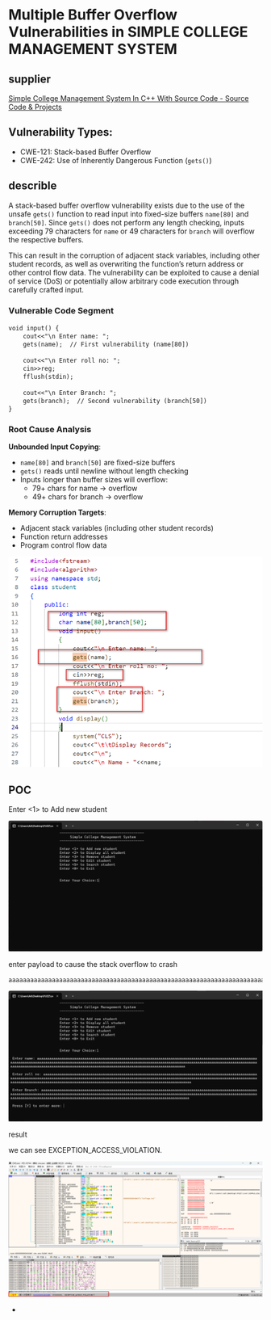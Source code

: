 # **Multiple Buffer Overflow Vulnerabilities in SIMPLE COLLEGE MANAGEMENT SYSTEM**



## supplier

[Simple College Management System In C++ With Source Code - Source Code & Projects](https://code-projects.org/simple-college-management-system-in-c-with-source-code/)



## **Vulnerability Types**:

- CWE-121: Stack-based Buffer Overflow
- CWE-242: Use of Inherently Dangerous Function (`gets()`)



## describle

A stack-based buffer overflow vulnerability exists due to the use of the unsafe `gets()` function to read input into fixed-size buffers `name[80]` and `branch[50]`. Since `gets()` does not perform any length checking, inputs exceeding 79 characters for `name` or 49 characters for `branch` will overflow the respective buffers. 

This can result in the corruption of adjacent stack variables, including other student records, as well as overwriting the function’s return address or other control flow data. The vulnerability can be exploited to cause a denial of service (DoS) or potentially allow arbitrary code execution through carefully crafted input.



### **Vulnerable Code Segment**

```
void input() {
    cout<<"\n Enter name: ";
    gets(name);  // First vulnerability (name[80])
    
    cout<<"\n Enter roll no: ";
    cin>>reg;
    fflush(stdin);
    
    cout<<"\n Enter Branch: ";
    gets(branch);  // Second vulnerability (branch[50])
}
```

### **Root Cause Analysis**

**Unbounded Input Copying**:

- `name[80]` and `branch[50]` are fixed-size buffers
- `gets()` reads until newline without length checking
- Inputs longer than buffer sizes will overflow:
  - 79+ chars for name → overflow
  - 49+ chars for branch → overflow

**Memory Corruption Targets**:

- Adjacent stack variables (including other student records)
- Function return addresses
- Program control flow data



![image-20250417164514070](https://raw.githubusercontent.com/zzzxc643/images/main/image/image-20250417164514070.png)





## POC



 Enter <1> to Add new student

![image-20250417164826056](https://raw.githubusercontent.com/zzzxc643/images/main/image/image-20250417164826056.png)



enter payload to cause the stack overflow to crash

```
aaaaaaaaaaaaaaaaaaaaaaaaaaaaaaaaaaaaaaaaaaaaaaaaaaaaaaaaaaaaaaaaaaaaaaaaaaaaaaaaaaaaaaaaaaaaaaaaaaaaaaaaaaaaaaaaaaaaaaaaaaaaaaaaaaaaaaaaaaaaaaaaaaaaaaaaaaaaaaaaaaaaaaaaaaaaaaaaaaaaaaaaaaaaaaaaaaaaaaaaaaaaaaaaaaaaaaaaaaaaaaaaaaaaaaaaaaaaaaaaaaaaaaaaaaaaaaaaaaaaaaaaaaaaaaaaaaaaaaaaaaaaaaaaaaaaaaaaaaaaaaaaaaaaaaaa
```



![image-20250417164853319](https://raw.githubusercontent.com/zzzxc643/images/main/image/image-20250417164853319.png)



result

we can see EXCEPTION_ACCESS_VIOLATION.



![image-20250417164923101](https://raw.githubusercontent.com/zzzxc643/images/main/image/image-20250417164923101.png)











- 

